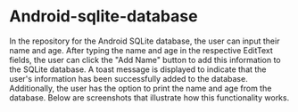 # Android-sqlite-database
In the repository for the Android SQLite database, the user can input their name and age. After typing the name and age in the respective EditText fields, the user can click the "Add Name" button to add this information to the SQLite database. A toast message is displayed to indicate that the user's information has been successfully added to the database. Additionally, the user has the option to print the name and age from the database. Below are screenshots that illustrate how this functionality works.
